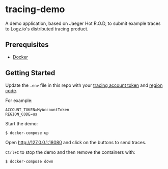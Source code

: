 # tracing-demo
A demo application, based on Jaeger Hot R.O.D, to submit example traces to Logz.io's distributed tracing product.

## Prerequisites
- [Docker](https://docs.docker.com/get-docker/)

## Getting Started
Update the `.env` file in this repo with your [tracing account token](https://docs.logz.io/user-guide/distributed-tracing/getting-started-tracing/) and [region code](https://docs.logz.io/user-guide/accounts/account-region.html#available-regions).

For example:
```
ACCOUNT_TOKEN=MyAccountToken
REGION_CODE=us
```

Start the demo:
```
$ docker-compose up
```

Open http://127.0.0.1:18080 and click on the buttons to send traces.

`Ctrl+C` to stop the demo and then remove the containers with:
```
$ docker-compose down
```
